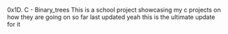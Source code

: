 0x1D. C - Binary_trees 
This is a school project showcasing my c projects on how they are going on so far
last updated yeah this is the ultimate update for it 
